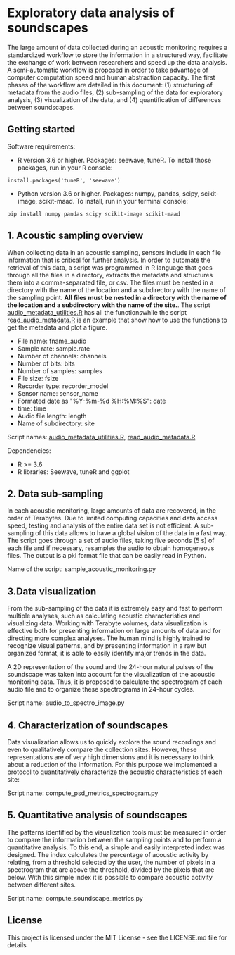 # Exploratory data analysis of soundscapes

The large amount of data collected during an acoustic monitoring requires a standardized workflow to store the information in a structured way, facilitate the exchange of work between researchers and speed up the data analysis. A semi-automatic workflow is proposed in order to take advantage of computer computation speed and human abstraction capacity. The first phases of the workflow are detailed in this document: (1) structuring of metadata from the audio files, (2) sub-sampling of the data for exploratory analysis, (3) visualization of the data, and (4) quantification of differences between soundscapes.

## Getting started

Software requirements:
- R version 3.6 or higher. Packages: seewave, tuneR. To install those packages, run in your R console:
``` 
install.packages('tuneR', 'seewave')
```

- Python version 3.6 or higher. Packages: numpy, pandas, scipy, scikit-image, scikit-maad. To install, run in your terminal console:
``` 
pip install numpy pandas scipy scikit-image scikit-maad
```

## 1. Acoustic sampling overview

When collecting data in an acoustic sampling, sensors include in each file information that is critical for further analysis. In order to automate the retrieval of this data, a script was programmed in R language that goes through all the files in a directory, extracts the metadata and structures them into a comma-separated file, or csv. The files must be nested in a directory with the name of the location and a subdirectory with the name of the sampling point. **All files must be nested in a directory with the name of the location and a subdirectory with the name of the site.**. The script [audio_metadata_utilities.R](audio_metadata_utilities.R) has all the functionswhile the script [read_audio_metadata.R](read_audio_metadata.R) is an example that show how to use the functions to get the metadata and plot a figure.

-	File name: fname_audio
-	Sample rate: sample.rate
-	Number of channels: channels
-	Number of bits: bits 
-	Number of samples: samples
-	File size: fsize
-	Recorder type: recorder_model
-	Sensor name: sensor_name
-	Formated date as "%Y-%m-%d %H:%M:%S": date
-	time: time
-	Audio file length: length
-	Name of subdirectory: site

Script names: [audio_metadata_utilities.R](audio_metadata_utilities.R), [read_audio_metadata.R](read_audio_metadata.R)

Dependencies:
- R >= 3.6
- R libraries: Seewave, tuneR and ggplot
  
## 2. Data sub-sampling

In each acoustic monitoring, large amounts of data are recovered, in the order of Terabytes. Due to limited computing capacities and data access speed, testing and analysis of the entire data set is not efficient. A sub-sampling of this data allows to have a global vision of the data in a fast way. The script goes through a set of audio files, taking five seconds (5 s) of each file and if necessary, resamples the audio to obtain homogeneous files. The output is a pkl format file that can be easily read in Python.

Name of the script: sample_acoustic_monitoring.py

## 3.Data visualization

From the sub-sampling of the data it is extremely easy and fast to perform multiple analyses, such as calculating acoustic characteristics and visualizing data. Working with Terabyte volumes, data visualization is effective both for presenting information on large amounts of data and for directing more complex analyses. The human mind is highly trained to recognize visual patterns, and by presenting information in a raw but organized format, it is able to easily identify major trends in the data. 

A 2D representation of the sound and the 24-hour natural pulses of the soundscape was taken into account for the visualization of the acoustic monitoring data. Thus, it is proposed to calculate the spectrogram of each audio file and to organize these spectrograms in 24-hour cycles.

Script name: audio_to_spectro_image.py

## 4. Characterization of soundscapes

Data visualization allows us to quickly explore the sound recordings and even to qualitatively compare the collection sites. However, these representations are of very high dimensions and it is necessary to think about a reduction of the information. For this purpose we implemented a protocol to quantitatively characterize the acoustic characteristics of each site:

Script name: compute_psd_metrics_spectrogram.py

## 5. Quantitative analysis of soundscapes

The patterns identified by the visualization tools must be measured in order to compare the information between the sampling points and to perform a quantitative analysis. To this end, a simple and easily interpreted index was designed. The index calculates the percentage of acoustic activity by relating, from a threshold selected by the user, the number of pixels in a spectrogram that are above the threshold, divided by the pixels that are below. With this simple index it is possible to compare acoustic activity between different sites.

Script name: compute_soundscape_metrics.py

## License
This project is licensed under the MIT License - see the LICENSE.md file for details
